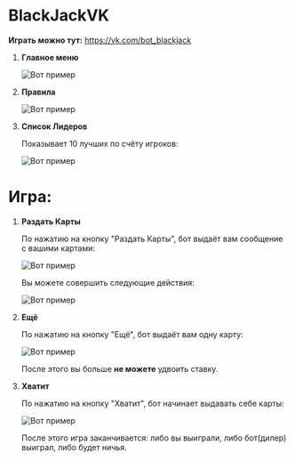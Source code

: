 # BlackJackVK
**Играть можно тут:**
https://vk.com/bot_blackjack

1. **Главное меню**

    ![Вот пример](https://i.imgur.com/huY3QGB.png)
2. **Правила**

    ![Вот пример](https://i.imgur.com/HJvg5K4.png)
3. **Список Лидеров**

    Показывает 10 лучших по счёту игроков:
    
    ![Вот пример](https://i.imgur.com/7VLFlhe.png)
    
# Игра:

1. **Раздать Карты**
    
    По нажатию на кнопку "Раздать Карты", бот выдаёт вам сообщение с вашими картами:
    
    ![Вот пример](https://i.imgur.com/SJQXbX8.png)
    
    Вы можете совершить следующие действия:

    ![Вот пример](https://i.imgur.com/ZMv9HAl.png)
2. **Ещё**

    По нажатию на кнопку "Ещё", бот выдаёт вам одну карту:
    
    ![Вот пример](https://i.imgur.com/9X6BY9x.png)
    
    После этого вы больше **не можете** удвоить ставку.
3. **Хватит**

    По нажатию на кнопку "Хватит", бот начинает выдавать себе карты:
    
    ![Вот пример](https://i.imgur.com/hdyd7rb.png)
    
    После этого игра заканчивается: либо вы выиграли, либо бот(дилер) выиграл, либо будет ничья.
